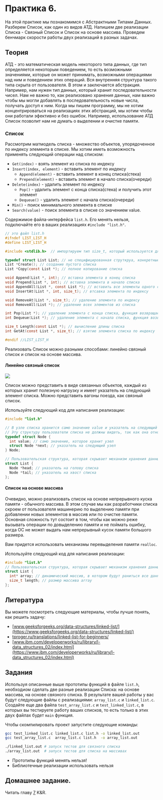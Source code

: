 # Практика 6.

На этой практике мы познакомимся с Абстрактными Типами Данных. Разберем Список, как один из видов АТД. Напишем две реализации Списка - Связный Список и Список на основе массива. Проведем бенчмарк скорости работы двух реализаций в разных задачах.

## Теория

АТД - это математическая модель некоторого типа данных, где тип определяется некоторым поведением, то есть возможными значениями, которые он может принимать, возможными операциями над ним и поведением этих операций. Вся внутренняя структура такого типа скрыта от пользователя. В этом и заключается абстракция. Например, нам нужен тип данных, который хранит последовательности чисел. Нам не важно то, как реализовано хранения данных, нам важно чтобы мы могли добавлять в последовательность новые числа, получать доступ к ним. Когда мы пишем программу, мы не хотим концентрироваться на реализациях этих абстракций, мы хотим чтобы они работали эфективно и без ошибок. Например, использование АТД Список позволит нам не думать о выделении и очистке памяти.

### Список

Рассмотрим матмодель списка - множество объектов, упорядоченное по индексу элемента в списке. Мы хотим иметь возможность применять следующий операции над списком:

- `Get(index)` - взять элемент из списка по индексу
- `Insert(index, element)` - вставить элемент по индексу
	- `Append(element)` - вставить элемент в конец списка(стека)
	- `Prepend(element)` - вставить элемент в начало списка(очереди)
- `Delete(index)` - удалить элемент по индексу
	- `Pop()` - удалить элемент с конца списка(стека) и получить этот элемент
	- `Dequeue()` - удалить элемент с начала списка(очереди)
- `Min()` - поиск минимального элемента в списке
- `Search(value)` - поиск элемента в списке со значением value.

Содержимое файла-интерфейса `list.h`. Его менять нельзя, подключайте его в ваших реализациях `#include "list.h"`.

```c
// это файл list.h
#ifndef LIST_LIST_H
#define LIST_LIST_H

#include <stdlib.h>  // импортируем тип size_t, который используется для обозначения размера массивов

typedef struct List List; // не специфицированная струткруа, конкретные реализации должны быть описаны в c-файлах
List *Create(); // создание пустого списка
List *Copy(const List *); // полное копирование списка

void Append(List *, int); // вставка элемента в конец списка
void Prepend(List *, int); // вставка элемента в начало списка
void AppendAll(List *, const List *); // вставить все элементы одного списка в конец другого
void InsertAt(List *, int, size_t); // втсавка элемента по индексу

void RemoveAt(List *, size_t); // удаление элемента по индексу
void RemoveAll(List *); // удаление всех элементов из списка

int Pop(List *); // удаление элемента с конца списка, функция возвращает удаленный элемент
int Dequeue(List *); // удаление элемента с начала списка, функция возвращает удаленный элемент

size_t Length(const List *); // вычисление длины списка
int GetAt(const List *, size_t); // взятие элемента списка по индексу

#endif //LIST_LIST_H
```

Реализовать Список можно разными способами: линейно связный список и список на основе массива.

#### Линейно связный список

![](https://s3.amazonaws.com/hr-challenge-images/17168/1456961238-28488bfa0d-LinkedListExplanation.png)

Список можно представить в виде связанных объектов, каждый из которых хранит полезную нагрузку и имеет указатель на следующий элемент списка. Можно представить вагоны поезда, как связный список.

Используйте следующий код для написания реализации:

```c
#include "list.h"

// В узле списка хранится само значение value и указатель на следующий узел.
// Эту структуру пользователи списка не должны видеть, так как она относится к внутренней реализации.
typedef struct Node {
  int value; // само значение, которое хранит узел
  struct Node *next; // указатель на следующий узел
} Node;

// Пользовательская структура, которая скрывает механизм хранения данных.
struct List {
  Node *head; // указатель на голову списка
  Node *tail; // указатель на хвост списка
};
```

#### Список на основе массива

Очевидно, можно реализовать список на основе непрерывного куска памяти - обычного массива. В этом случае мы как разработчики списка скроем от пользователя машинерию по выделению памяти при добавлении новых элементов в массив или по очистке памяти. Основная сложность тут состоит в том, чтобы как можно реже вызывать операции по довыделению памяти и не поймать ошибку, когда ОС не может выдать нам непрерывный кусок памяти большого размера.

Вам придется использовать механизмы перевыделения памяти `realloc`.

Используйте следующий код для написания реализации:

```c
#include "list.h"
// Пользовательская структура, которая скрывает механизм хранения данных.
struct List {
  int* array; // динамический массив, в котором будут раниться все данные
  size_t length; // размер массива array
};
```

## Литература

Вы можете посмотреть следующие материалы, чтобы лучше понять, как решить задачу:

- [www.geeksforgeeks.org/data-structures/linked-list/](https://www.geeksforgeeks.org/data-structures/linked-list/)
- [tproger.ru/translations/linked-list-for-beginners/](https://tproger.ru/translations/linked-list-for-beginners/)
- [www.ibm.com/developerworks/ru/library/l-data_structures_02/index.html](https://www.ibm.com/developerworks/ru/library/l-data_structures_02/index.html)

## Задания

Используя описанные выше прототипы функций в файле `list.h`, необходиом сделать две разные реализации Списка: на основе массива, на основе связного списка. В результате вашей работы у вас будут следующие файлы с реализациями: `array_list.c` и `linked_list.c`. Создайте еще два файла `test_array_list.c` и `test_linked_list.c`, в которых вы тестируете работу ваших списков, то есть только в этих двух файлах будет `main` функция.

Чтобы скомпилировать проект запустите следующие команды:

```bash
gcc test_linked_list.c linked_list.c list.h -o linked_list.out
gcc test_array_list.c  array_list.c list.h  -o array_list.out

./linked_list.out # запуск тестов для связного списка
./array_list.out  # запуск тестов для списка на массивах
```

- Прототипы функций менять нельзя!
- Библиотечные реализации использовать нельзя

## Домашнее задание.

Читать главу [7](http://givi.olnd.ru/kr2/07.html) K&R.